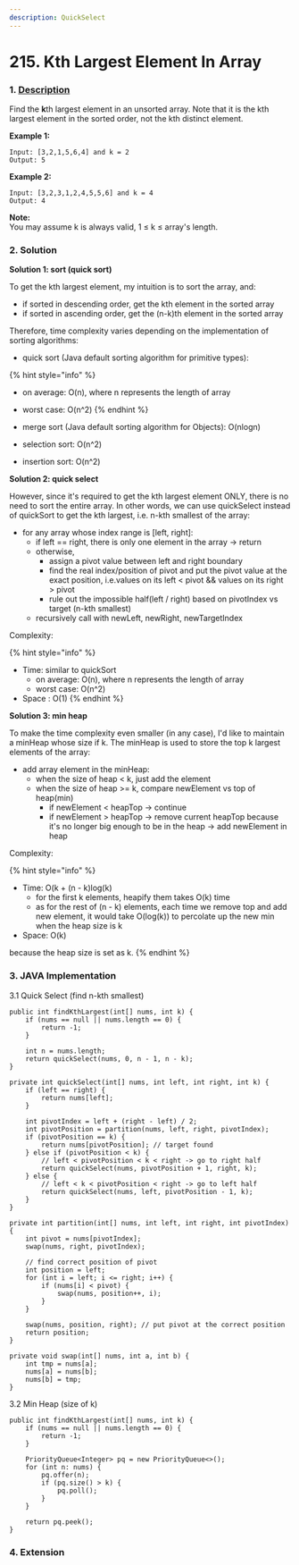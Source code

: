 ```yaml
---
description: QuickSelect
---
```


# 215. Kth Largest Element In Array

### 1. [Description](https://leetcode.com/problems/kth-largest-element-in-an-array/description/)

Find the **k**th largest element in an unsorted array. Note that it is the kth largest element in the sorted order, not the kth distinct element.

**Example 1:**

```text
Input: [3,2,1,5,6,4] and k = 2
Output: 5
```

**Example 2:**

```text
Input: [3,2,3,1,2,4,5,5,6] and k = 4
Output: 4
```

**Note:**   
You may assume k is always valid, 1 ≤ k ≤ array's length.



### 2. Solution

**Solution 1: sort \(quick sort\)**

To get the kth largest element, my intuition is to sort the array, and:

* if sorted in descending order, get the kth element in the sorted array
* if sorted in ascending order, get the \(n-k\)th element in the sorted array

Therefore, time complexity varies depending on the implementation of sorting algorithms:

* quick sort \(Java default sorting algorithm for primitive types\): 

{% hint style="info" %}
* on average: O\(n\), where n represents the length of array
* worst case: O\(n^2\)
{% endhint %}

* merge sort \(Java default sorting algorithm for Objects\): O\(nlogn\)
* selection sort: O\(n^2\)
* insertion sort: O\(n^2\)

**Solution 2: quick select**

However, since it's required to get the kth largest element ONLY, there is no need to sort the entire array. In other words, we can use quickSelect instead of quickSort to get the kth largest, i.e. n-kth smallest of the array:

* for any array whose index range is \[left, right\]:
  * if left == right, there is only one element in the array -&gt; return
  * otherwise, 
    * assign a pivot value between left and right boundary
    * find the real index/position of pivot and put the pivot value at the exact position, i.e.values on its left &lt; pivot && values on its right &gt; pivot
    * rule out the impossible half\(left / right\) based on pivotIndex vs target \(n-kth smallest\)
  * recursively call with newLeft, newRight, newTargetIndex

Complexity:

{% hint style="info" %}
* Time: similar to quickSort
  * on average: O\(n\), where n represents the length of array
  * worst case: O\(n^2\)
* Space : O\(1\)
{% endhint %}

**Solution 3: min heap**

To make the time complexity even smaller \(in any case\), I'd like to maintain a minHeap whose size if k. The minHeap is used to store the top k largest elements of the array:

* add array element in the minHeap:
  * when the size of heap &lt; k, just add the element
  * when the size of heap &gt;= k, compare newElement vs top of heap\(min\)
    * if newElement &lt; heapTop -&gt; continue
    * if newElement &gt; heapTop -&gt; remove current heapTop because it's no longer big enough to be in the heap -&gt; add newElement in heap 

Complexity:

{% hint style="info" %}
* Time: O\(k + \(n - k\)log\(k\) 
  * for the first k elements, heapify them takes O\(k\) time
  * as for the rest of \(n - k\) elements, each time we remove top and add new element, it would take O\(log\(k\)\) to percolate up the new min when the heap size is k
* Space: O\(k\)

because the heap size is set as k.
{% endhint %}

### 3. JAVA Implementation

3.1 Quick Select \(find n-kth smallest\)

```text
public int findKthLargest(int[] nums, int k) {
    if (nums == null || nums.length == 0) {
        return -1;
    }
    
    int n = nums.length;
    return quickSelect(nums, 0, n - 1, n - k);
}

private int quickSelect(int[] nums, int left, int right, int k) {
    if (left == right) {
        return nums[left];
    }
    
    int pivotIndex = left + (right - left) / 2;
    int pivotPosition = partition(nums, left, right, pivotIndex);
    if (pivotPosition == k) {
        return nums[pivotPosition]; // target found
    } else if (pivotPosition < k) {
        // left < pivotPosition < k < right -> go to right half
        return quickSelect(nums, pivotPosition + 1, right, k);
    } else {
        // left < k < pivotPosition < right -> go to left half
        return quickSelect(nums, left, pivotPosition - 1, k);
    }
}

private int partition(int[] nums, int left, int right, int pivotIndex) {
    int pivot = nums[pivotIndex];
    swap(nums, right, pivotIndex);
    
    // find correct position of pivot
    int position = left;
    for (int i = left; i <= right; i++) {
        if (nums[i] < pivot) {
            swap(nums, position++, i);
        }
    }
    
    swap(nums, position, right); // put pivot at the correct position
    return position;
}

private void swap(int[] nums, int a, int b) {
    int tmp = nums[a];
    nums[a] = nums[b];
    nums[b] = tmp;
}

```



3.2 Min Heap \(size of k\)

```text
public int findKthLargest(int[] nums, int k) {
    if (nums == null || nums.length == 0) {
        return -1;
    }
        
    PriorityQueue<Integer> pq = new PriorityQueue<>();
    for (int n: nums) {
        pq.offer(n);
        if (pq.size() > k) {
            pq.poll();
        }
    }
        
    return pq.peek();
}
```

### 4. Extension

